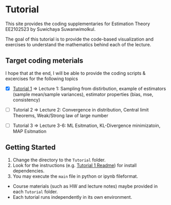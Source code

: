 # Tutorial

This site provides the coding supplementaries for Estimation Theory EE2102523 by Suwichaya Suwanwimolkul.

The goal of this tutorial is to provide the code-based visualization and exercises to understand the mathematics behind each of the lecture.
 

## Target coding meterials

I hope that at the end, I will be able to provide the coding scripts & excercises for the following topics

- [x] [Tutorial 1](Tutorial1/main.ipynb) => Lecture 1: Sampling from distirbution, example of estimators (sample mean/sample variances), estimator properties (bias, mse, consistency)
 
- [ ] Tutorial 2 => Lecture 2: Convergence in distribution, Central limit Theorems, Weak/Strong law of large number 

- [ ] Tutorial 3 => Lecture 3-6: ML Esitmation, KL-Divergence minimizatoin, MAP Esitmation  
 

## Getting Started

1. Change the directory to the `Tutorial` folder.
2. Look for the  instructions (e.g. [Tutorial 1 Readme](Tutorial1/Tutorial1_Readme.md)) for install dependencies. 
3. You may execute the `main` file in python or ipynb fileformat. 

* Course materials (such as HW and lecture notes) maybe provided in each `Tutorial` folder. 
* Each tutorial runs independently in its own environment. 